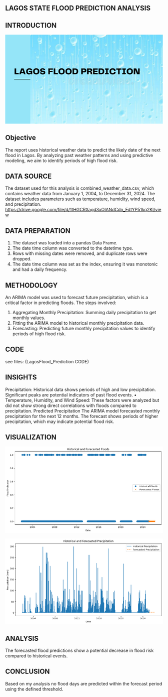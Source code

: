 ## LAGOS STATE FLOOD PREDICTION ANALYSIS 
## INTRODUCTION
![](RainCoverPage.png)

## Objective

The report uses historical weather data to predict the likely date of the next flood in Lagos. By analyzing past weather patterns and using predictive modeling, we aim to identify periods of high flood risk.

## DATA SOURCE
The dataset used for this analysis is combined_weather_data.csv, which contains weather data from January 1, 2004, to December 31, 2024. The dataset includes parameters such as temperature, humidity, wind speed, and precipitation. https://drive.google.com/file/d/1tHGCRXagd3xOlANdCdn_FdtYP51kq2Kl/view

## DATA PREPARATION
1.	The dataset was loaded into a pandas Data Frame.
2.	The date time column was converted to the datetime type.
3.	Rows with missing dates were removed, and duplicate rows were dropped.
4.	The date time column was set as the index, ensuring it was monotonic and had a daily frequency.
   
## METHODOLOGY
An ARIMA model was used to forecast future precipitation, which is a critical factor in predicting floods. The steps involved:
1.	Aggregating Monthly Precipitation: Summing daily precipitation to get monthly values.
2.	 Fitting the ARIMA model to historical monthly precipitation data.
3.	Forecasting: Predicting future monthly precipitation values to identify periods of high flood risk.
   
## CODE
see files: (LagosFlood_Prediction CODE)

## INSIGHTS
Precipitation: Historical data shows periods of high and low precipitation. Significant peaks are potential indicators of past flood events.
•	Temperature, Humidity, and Wind Speed: These factors were analyzed but did not show strong direct correlations with floods compared to precipitation.
Predicted Precipitation
The ARIMA model forecasted monthly precipitation for the next 12 months. The forecast shows periods of higher precipitation, which may indicate potential flood risk.

## VISUALIZATION

![](Historicalandforcastedflood.png)

![](HistoricalandForcastedPrecipitation.png)

## ANALYSIS
The forecasted flood predictions show a potential decrease in flood risk compared to historical events.

## CONCLUSION
Based on my analysis no flood days are predicted within the forecast period using the defined threshold.

